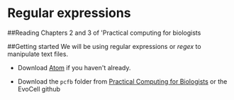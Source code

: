 # Regular expressions

##Reading
Chapters 2 and 3 of 'Practical computing for biologists

##Getting started
We will be using regular expressions or *regex* to manipulate text files.

- Download [Atom](https://atom.io) if you haven't already.

- Download the `pcfb` folder from [Practical Computing for Biologists](http://practicalcomputing.org/files/pcfb_examples.zip) or the EvoCell github
